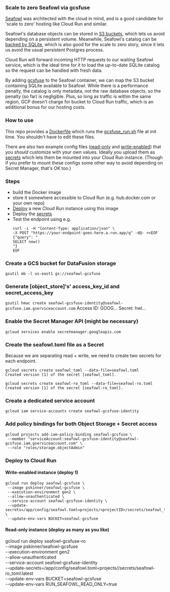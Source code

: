 ### Scale to zero Seafowl via gcsfuse

[Seafowl](https://seafowl.io/) was architected with the cloud in mind, and is a good candidate for 'scale to zero' hosting like Cloud Run and similar.

Seafowl's database objects can be stored in [S3 buckets](https://seafowl.io/docs/reference/seafowl-toml-configuration#type--s3), which lets us avoid depending on a persistent volume.
Meanwhile, Seafowl's catalog can be [backed by SQLite](https://seafowl.io/docs/reference/seafowl-toml-configuration#type--sqlite), which is also good for the scale to zero story, since it lets us avoid the usual persistent Postgres process.

Cloud Run will forward incoming HTTP requests to our waiting Seafowl service, which is the ideal time for it to load the up-to-date SQLite catalog so the request can be handled with fresh data.

By adding [gcsfuse](https://github.com/GoogleCloudPlatform/gcsfuse) to the Seafowl container, we can map the S3 bucket containing SQLite available to Seafowl. While there is a performance penalty, the catalog is only metadata, not the raw database objects, so the penalty (so far) is negligible. Plus, so long as traffic is within the same region, GCP doesn't charge for bucket to Cloud Run traffic, which is an additional bonus for our hosting costs.

### How to use
This repo provides a [Dockerfile](./Dockerfile) which runs the [gcsfuse_run.sh](./gcsfuse_run.sh) file at init time. You shouldn't have to edit these files. 

There are also two example config files ([read-only](./configs/seafowl-ro.toml) and [write-enabled](./configs/seafowl.toml)) that you _should_ customize with your own values. Ideally you upload them as [secrets](https://cloud.google.com/secret-manager) which lets them be mounted into your Cloud Run instance. (Though if you prefer to mount these configs some other way to avoid depending on Secret Manager, that's OK too.)

### Steps
- build the Docker image
- store it somewhere accessible to Cloud Run (e.g. hub.docker.com or your own repo)
- [Deploy](#deploy) a new Cloud Run instance using this image
- Deploy the [secrets](#secrets)
- Test the endpoint using e.g.
  ```shell
  curl -i -H "Content-Type: application/json" \
  -X POST "https://your-endpoint-goes-here.a.run.app/q" -d@- <<EOF
  {"query": "
  SELECT now()
  "}
  EOF
  ```

### Create a GCS bucket for DataFusion storage

`gsutil mb -l us-east1 gs://seafowl-gcsfuse`

### Generate [object_store]'s' access_key_id and secret_access_key

`gsutil hmac create seafowl-gcsfuse-identity@seafowl-gcsfuse.iam.gserviceaccount.com`
Access ID: GOOG...
Secret: hwl...

### Enable the Secret Manager API (might be necessary)

`gcloud services enable secretmanager.googleapis.com`

### Create the seafowl.toml file as a Secret
<a name="#secrets"></a>
Because we are separating read + write, we need to create two secrets for each endpoint.

```
gcloud secrets create seafowl_toml --data-file=seafowl.toml
Created version [1] of the secret [seafowl_toml].
```

```
gcloud secrets create seafowl-ro_toml --data-file=seafowl-ro.toml
Created version [1] of the secret [seafowl-ro_toml].
```

### Create a dedicated service account

`gcloud iam service-accounts create seafowl-gcsfuse-identity`

### Add policy bindings for both Object Storage + Secret access

```
gcloud projects add-iam-policy-binding seafowl-gcsfuse \
 --member "serviceAccount:seafowl-gcsfuse-identity@seafowl-gcsfuse.iam.gserviceaccount.com" \
 --role "roles/storage.objectAdmin"
```


### Deploy to Cloud Run
<a name="#deploy"></a>

#### Write-enabled instance (deploy 1)
```shell
gcloud run deploy seafowl-gcsfuse \
 --image pskinner/seafowl-gcsfuse \
 --execution-environment gen2 \
 --allow-unauthenticated \
 --service-account seafowl-gcsfuse-identity \
 --update-secrets=/app/config/seafowl.toml=projects/<projectID>/secrets/seafowl_toml:latest \
 --update-env-vars BUCKET=seafowl-gcsfuse
```

#### Read-only instance (deploy as many as you like)
gcloud run deploy seafowl-gcsfuse-ro \
 --image pskinner/seafowl-gcsfuse \
 --execution-environment gen2 \
 --allow-unauthenticated \
 --service-account seafowl-gcsfuse-identity \
 --update-secrets=/app/config/seafowl.toml=projects/<projectID>/secrets/seafowl-ro_toml:latest \
 --update-env-vars BUCKET=seafowl-gcsfuse \
 --update-env-vars RUN_SEAFOWL_READ_ONLY=true